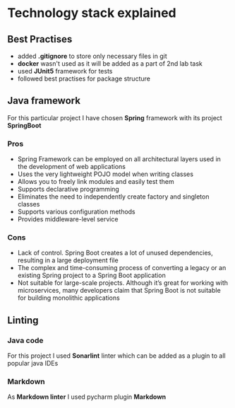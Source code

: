 # Technology stack explained

## Best Practises

* added **.gitignore** to store only necessary files in git
* **docker** wasn't used as it will be added as a part of 2nd lab task
* used **JUnit5** framework for tests
* followed best practises for package structure

## Java framework

For this particular project I have chosen **Spring** framework with its project **SpringBoot**

### Pros

* Spring Framework can be employed on all architectural layers used in the development of web applications
* Uses the very lightweight POJO model when writing classes
* Allows you to freely link modules and easily test them
* Supports declarative programming
* Eliminates the need to independently create factory and singleton classes
* Supports various configuration methods
* Provides middleware-level service

### Cons

* Lack of control. Spring Boot creates a lot of unused dependencies, resulting in a large deployment file
* The complex and time-consuming process of converting a legacy or an existing Spring project to a Spring Boot application
* Not suitable for large-scale projects. Although it’s great for working with microservices, many developers claim that Spring Boot is not suitable for building monolithic applications

## Linting

### Java code

For this project I used **Sonarlint** linter which can be added as a plugin to all popular java IDEs

### Markdown

As **Markdown linter** I used pycharm plugin **Markdown**  